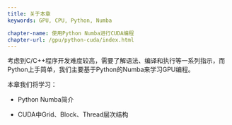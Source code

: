 ```yaml
---
title: 关于本章 
keywords: GPU, CPU, Python, Numba

chapter-name: 使用Python Numba进行CUDA编程
chapter-url: /gpu/python-cuda/index.html
---
```


考虑到C/C++程序开发难度较高，需要了解语法、编译和执行等一系列指示，而Python上手简单，我们主要基于Python的Numba来学习GPU编程。

本章我们将学习：

* Python Numba简介

* CUDA中Grid、Block、Thread层次结构